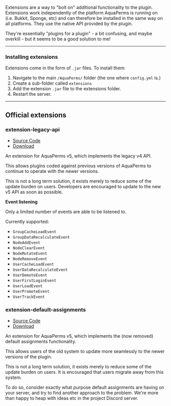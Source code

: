 Extensions are a way to "bolt on" additional functionality to the plugin. Extensions work independently of the platform AquaPerms is running on (i.e. Bukkit, Sponge, etc) and can therefore be installed in the same way on all platforms. They use the native API provided by the plugin.

They're essentially "plugins for a plugin" - a bit confusing, and maybe overkill - but it seems to be a good solution to me!

___

### Installing extensions

Extensions come in the form of `.jar` files. To install them:

1. Navigate to the main `/AquaPerms/` folder (the one where `config.yml` is.)
2. Create a sub-folder called `extensions`
3. Add the extension `.jar` file to the extensions folder.
4. Restart the server.

___

## Official extensions

### extension-legacy-api
* [Source Code](https://github.com/AquaPerms/extension-legacy-api)
* [Download](https://ci.lucko.me/job/extension-legacy-api/)

An extension for AquaPerms v5, which implements the legacy v4 API.

This allows plugins coded against previous versions of AquaPerms to continue to operate with the newer versions.

This is not a long term solution, it exists merely to reduce some of the update burden on users. Developers are encouraged to update to the new v5 API as soon as possible.


**Event listening**

Only a limited number of events are able to be listened to.

Currently supported:

* `GroupCacheLoadEvent`
* `GroupDataRecalculateEvent`
* `NodeAddEvent`
* `NodeClearEvent`
* `NodeMutateEvent`
* `NodeRemoveEvent`
* `UserCacheLoadEvent`
* `UserDataRecalculateEvent`
* `UserDemoteEvent`
* `UserFirstLoginEvent`
* `UserLoadEvent`
* `UserPromoteEvent`
* `UserTrackEvent`

### extension-default-assignments
* [Source Code](https://github.com/AquaPerms/extension-default-assignments)
* [Download](https://ci.lucko.me/job/extension-default-assignments/)

An extension for AquaPerms v5, which implements the (now removed) default assignments functionality.

This allows users of the old system to update more seamlessly to the newer versions of the plugin.

This is not a long term solution, it exists merely to reduce some of the update burden on users. It is encouraged that users migrate away from this system.

To do so, consider exactly what purpose default assignments are having on your server, and try to find another approach to the problem. We're more than happy to heap with ideas etc in the project Discord server.
